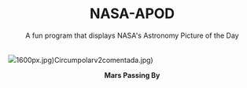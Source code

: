 <div align="center">
  <h1>
    NASA-APOD
  </h1>
</div>
  
<div align="center">
  A fun program that displays NASA's Astronomy Picture of the Day
</div>

<br>

![](https://apod.nasa.gov/apod/image/2408/2024MaUrM45.jpg)1600px.jpg)Circumpolarv2comentada.jpg)

<p align = "center">
  <b>Mars Passing By</b>
</p>
